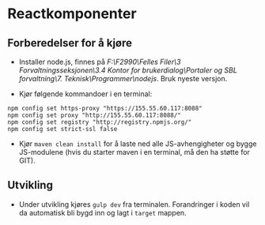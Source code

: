 Reactkomponenter
================

## Forberedelser for å kjøre

* Installer node.js, finnes på *F:\F2990\Felles Filer\3 Forvaltningsseksjonen\3.4 Kontor for brukerdialog\Portaler og SBL forvaltning\7. Teknisk\Programmer\nodejs*. Bruk nyeste versjon.

* Kjør følgende kommandoer i en terminal:

```
npm config set https-proxy "https://155.55.60.117:8088"
npm config set proxy "http://155.55.60.117:8088/"
npm config set registry "http://registry.npmjs.org/"
npm config set strict-ssl false
```

* Kjør `maven clean install` for å laste ned alle JS-avhengigheter og bygge JS-modulene (hvis du starter maven i en terminal, må den ha støtte for GIT).

## Utvikling

* Under utvikling kjøres `gulp dev` fra terminalen. Forandringer i koden vil da automatisk bli bygd inn og lagt i `target` mappen.
